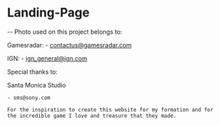 # Landing-Page

-- Photo used on this project belongs to:


Gamesradar: 
    - contactus@gamesradar.com

IGN: 
    - ign_general@ign.com

Special thanks to:

Santa Monica Studio

    - sms@sony.com 

    For the inspiration to create this website for my formation and for the incredible game I love and treasure that they made. 